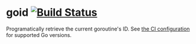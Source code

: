 # goid [![Build Status](https://travis-ci.org/petermattis/goid.svg?branch=master)](https://travis-ci.org/petermattis/goid)

Programatically retrieve the current goroutine's ID. See [the CI
configuration](.travis.yml) for supported Go versions.
